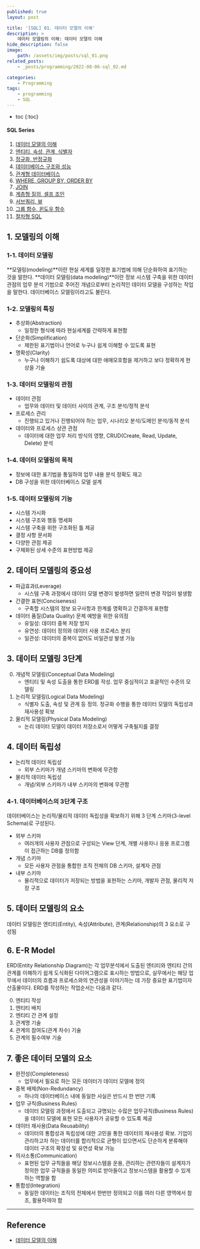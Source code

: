 ```yaml
---
published: true
layout: post

title: '[SQL] 01. 데이터 모델의 이해'
description: >
    데이터 모델링의 이해: 데이터 모델의 이해
hide_description: false
image:
    path: /assets/img/posts/sql_01.png
related_posts:
    - _posts/programming/2022-08-06-sql_02.md

categories:
    - Programming
tags:
    - programming
    - SQL
---
```

* toc
{:toc}

<h4>SQL Series</h4>
<div class="taxonomy__index">
    <ol class="description">
        <li><a href="/programming/sql_01/">데이터 모델의 이해</a></li>
        <li><a href="/programming/sql_02/">엔티티, 속성, 관계, 식별자</a></li>
        <li><a href="/programming/sql_03/">정규화, 반정규화</a></li>
        <li><a href="/programming/sql_04/">데이터베이스 구조와 성능</a></li>
        <li><a href="/programming/sql_05/">관계형 데이터베이스</a></li>
        <li><a href="/programming/sql_06/">WHERE, GROUP BY, ORDER BY</a></li>
        <li><a href="/programming/sql_07/">JOIN</a></li>
        <li><a href="/programming/sql_08/">계층형 질의, 셀프 조인</a></li>
        <li><a href="/programming/sql_09/">서브쿼리, 뷰</a></li>
        <li><a href="/programming/sql_10/">그룹 함수, 윈도우 함수</a></li>
        <li><a href="/programming/sql_11/">절차형 SQL</a></li>
    </ol>
</div>

## 1. 모델링의 이해

### 1-1. 데이터 모델링

**모델링(modeling)**이란 현실 세계를 일정한 표기법에 의해 단순화하여 표기하는 것을 말한다. **데이터 모델링(data modeling)**이란 정보 시스템 구축을 위한 데이터 관점의 업무 분석 기법으로 주어진 개념으로부터 논리적인 데이터 모델을 구성하는 작업을 말한다. 데이터베이스 모델링이라고도 불린다.  

### 1-2. 모델링의 특징

- 추상화(Abstraction)
    - 일정한 형식에 따라 현실세계를 간략하게 표현함
- 단순화(Simplification)
    - 제한된 표기법이나 언어로 누구나 쉽게 이해할 수 있도록 표현
- 명확성(Clarity)
    - 누구나 이해하기 쉽도록 대상에 대한 애매모호함을 제거하고 보다 정확하게 현상을 기술

### 1-3. 데이터 모델링의 관점

- 데이터 관점
    - 업무와 데이터 및 데이터 사이의 관계, 구조 분석/정적 분석
- 프로세스 관리
    - 진행되고 있거나 진행되어야 하는 업무, 시나리오 분석/도메인 분석/동적 분석
- 데이터와 프로세스 상관 관점
    - 데이터에 대한 업무 처리 방식의 영향, CRUD(Create, Read, Update, Delete) 분석

### 1-4. 데이터 모델링의 목적

- 정보에 대한 표기법을 통일하여 업무 내용 분석 정확도 재고
- DB 구성을 위한 데이터베이스 모델 설계

### 1-5. 데이터 모델링의 기능

- 시스템 가시화
- 시스템 구조와 행동 명세화
- 시스템 구축을 위한 구조화된 틀 제공
- 결정 사항 문서화
- 다양한 관점 제공
- 구체화된 상세 수준의 표현방법 제공

## 2. 데이터 모델링의 중요성

- 파급효과(Leverage)
    - 시스템 구축 과정에서 데이터 모델 변경이 발생하면 일련의 변경 작업이 발생함
- 간결한 표현(Conciseness)
    - 구축할 시스템의 정보 요구사항과 한계를 명확하고 간결하게 표현함
- 데이터 품질(Data Quality) 문제 예방을 위한 유의점
    - 유일성: 데이터 중복 저장 방지
    - 유연성: 데이터 정의와 데이터 사용 프로세스 분리
    - 일관성: 데이터의 중복이 없어도 비일관성 발생 가능

## 3. 데이터 모델링 3단계

0. 개념적 모델링(Conceptual Data Modeling)
    - 엔티티 및 속성 도출을 통한 ERD를 작성. 업무 중심적이고 포괄적인 수준의 모델링
0. 논리적 모델링(Logical Data Modeling)
    - 식별자 도출, 속성 및 관계 등 정의. 정규화 수행을 통한 데이터 모델의 독립성과 재사용성 확보
0. 물리적 모델링(Physical Data Modeling)
    - 논리 데이터 모델이 데이터 저장소로서 어떻게 구축될지를 결정

## 4. 데이터 독립성

- 논리적 데이터 독립성
    - 외부 스키마가 개념 스키마의 변화에 무관함
- 물리적 데이터 독립성
    - 개념/외부 스키마가 내부 스키마의 변화에 무관함

### 4-1. 데이터베이스의 3단계 구조

데이터베이스는 논리적/물리적 데이터 독립성을 확보하기 위해 3 단계 스키마(3-level Schema)로 구성된다.  

- 외부 스키마
    - 여러개의 사용자 관점으로 구성되는 View 단계, 개별 사용자나 응용 프로그램이 접근하는 DB를 정의함
- 개념 스키마
    - 모든 사용자 관점을 통합한 조직 전체의 DB 스키마, 설계자 관점
- 내부 스키마
    - 물리적으로 데이터가 저장되는 방법을 표현하는 스키마, 개발자 관점, 물리적 저장 구조

## 5. 데이터 모델링의 요소

데이터 모델링은 엔티티(Entity), 속성(Attribute), 관계(Relationship)의 3 요소로 구성됨  

## 6. E-R Model

ERD(Entity Relationship Diagram)는 각 업무분석에서 도출된 엔티티와 엔티티 간의 관계를 이해하기 쉽게 도식화된 다이어그램으로 표시하는 방법으로, 실무에서는 해당 업무에서 데이터의 흐름과 프로세스와의 연관성을 이야기하는 데 가장 중요한 표기법이자 산출물이다. ERD를 작성하는 작업순서는 다음과 같다.  

0. 엔티티 작성
0. 엔티티 배치
0. 엔티티 간 관계 설정
0. 관계명 기술
0. 관계의 참여도(관계 차수) 기술
0. 관계의 필수여부 기술

## 7. 좋은 데이터 모델의 요소

- 완전성(Completeness)
    - 업무에서 필요로 하는 모든 데이터가 데이터 모델에 정의
- 중복 배제(Non-Redundancy)
    - 하나의 데이터베이스 내에 동일한 사실은 반드시 한 번만 기록
- 업무 규칙(Business Rules)
    - 데이터 모델링 과정에서 도출되고 규명되는 수많은 업무규칙(Business Rules)을 데이터 모델에 표현 모든 사용자가 공유할 수 있도록 제공
- 데이터 재사용(Data Reusability)
    - 데이터의 통합성과 독립성에 대한 고민을 통한 데이터의 재사용성 확보. 기업이 관리하고자 하는 데이터를 합리적으로 균형이 있으면서도 단순하게 분류해야 데이터 구조의 확장성 및 유연성 확보 가능
- 의사소통(Communication)
    - 표현된 업무 규칙들을 해당 정보시스템을 운용, 관리하는 관련자들이 설계자가 정의한 업무 규칙들을 동일한 의미로 받아들이고 정보시스템을 활용할 수 있게 하는 역할을 함
- 통합성(Integration)
    - 동일한 데이터는 조직의 전체에서 한번만 정의되고 이를 여러 다른 영역에서 참조, 활용하여야 함

---
## Reference
- [데이터 모델의 이해](https://dataonair.or.kr/db-tech-reference/d-guide/sql/?pageid=5&mod=document&uid=330)